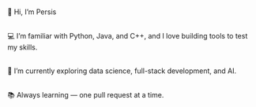 <br>👋 Hi, I’m Persis </br>

<br>💻 I’m familiar with Python, Java, and C++, and I love building tools to test my skills.</br>

<br>🚀 I’m currently exploring data science, full-stack development, and  AI. </br>

<br>📚 Always learning — one pull request at a time. <br>
